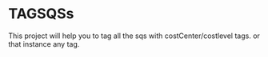 # TAGSQSs
This project will help you to tag all the sqs with costCenter/costlevel tags. or that instance any tag. 
